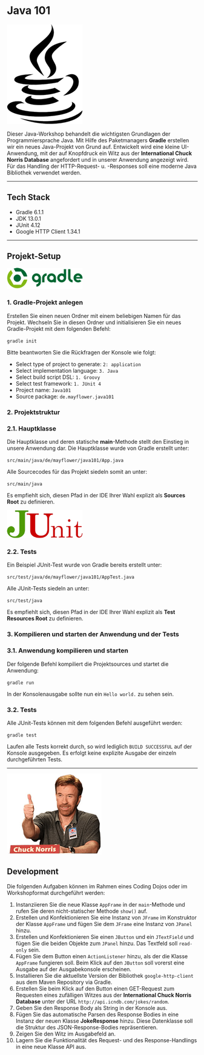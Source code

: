 
# Java 101

![Java](https://github.com/christopherstock/Java101/raw/master/_ASSET/readme/logo_java.png)

Dieser Java-Workshop behandelt die wichtigsten Grundlagen der Programmiersprache Java. Mit Hilfe des Paketmanagers 
 **Gradle** erstellen wir ein neues Java-Projekt von Grund auf. Entwickelt wird eine kleine UI-Anwendung, mit der
 auf Knopfdruck ein Witz aus der **International Chuck Norris Database** angefordert und in unserer Anwendung
 angezeigt wird. Für das Handling der HTTP-Request- u. -Responses soll eine moderne Java Bibliothek verwendet werden.

<hr>

## Tech Stack

- Gradle 6.1.1
- JDK 13.0.1
- JUnit 4.12
- Google HTTP Client 1.34.1

<hr>

## Projekt-Setup

![gradle](https://github.com/christopherstock/Java101/raw/master/_ASSET/readme/logo_gradle.png)

### 1. Gradle-Projekt anlegen

Erstellen Sie einen neuen Ordner mit einem beliebigen Namen für das Projekt. Wechseln Sie in diesen Ordner und
 initialisieren Sie ein neues Gradle-Projekt mit dem folgenden Befehl:

`gradle init`

Bitte beantworten Sie die Rückfragen der Konsole wie folgt:

- Select type of project to generate: `2: application`
- Select implementation language: `3. Java`
- Select build script DSL: `1. Groovy`
- Select test framework: `1. JUnit 4`
- Project name: `Java101`
- Source package: `de.mayflower.java101`


### 2. Projektstruktur

### 2.1. Hauptklasse

Die Hauptklasse und deren statische **main**-Methode stellt den Einstieg in unsere Anwendung dar. Die Hauptklasse wurde
 von Gradle erstellt unter:

`src/main/java/de/mayflower/java101/App.java`

Alle Sourcecodes für das Projekt siedeln somit an unter:

`src/main/java`

Es empfiehlt sich, diesen Pfad in der IDE Ihrer Wahl explizit als **Sources Root** zu definieren.

![Junit](https://github.com/christopherstock/Java101/raw/master/_ASSET/readme/logo_junit.png)

### 2.2. Tests

Ein Beispiel JUnit-Test wurde von Gradle bereits erstellt unter:

`src/test/java/de/mayflower/java101/AppTest.java`

Alle JUnit-Tests siedeln an unter:

`src/test/java`

Es empfiehlt sich, diesen Pfad in der IDE Ihrer Wahl explizit als **Test Resources Root** zu definieren.


### 3. Kompilieren und starten der Anwendung und der Tests

### 3.1. Anwendung kompilieren und starten

Der folgende Befehl kompiliert die Projektsources und startet die Anwendung:

`gradle run`

In der Konsolenausgabe sollte nun ein `Hello world.` zu sehen sein.


### 3.2. Tests

Alle JUnit-Tests können mit dem folgenden Befehl ausgeführt werden:

`gradle test`

Laufen alle Tests korrekt durch, so wird lediglich `BUILD SUCCESSFUL` auf der Konsole ausgegeben. Es erfolgt keine
 explizite Ausgabe der einzeln durchgeführten Tests.

<hr>

![The International Chuck Norris Database](https://github.com/christopherstock/Java101/raw/master/_ASSET/readme/chuck.jpg)

## Development

Die folgenden Aufgaben können im Rahmen eines Coding Dojos oder im Workshopformat durchgeführt werden:

1. Instanziieren Sie die neue Klasse `AppFrame` in der `main`-Methode und rufen Sie deren nicht-statischer Methode
 `show()` auf.
2. Erstellen und Konfektionieren Sie eine Instanz von `JFrame` im Konstruktor der Klasse `AppFrame` und fügen Sie dem
 `JFrame` eine Instanz von `JPanel` hinzu. 
3. Erstellen und Konfektionieren Sie einen `JButton` und ein `JTextField` und fügen Sie die beiden Objekte zum
 `JPanel` hinzu. Das Textfeld soll `read-only` sein.
4. Fügen Sie dem Button einen `ActionListener` hinzu, als der die Klasse `AppFrame` fungieren soll.
 Beim Klick auf den `JButton` soll vorerst eine Ausgabe auf der Ausgabekonsole erscheinen.
5. Installieren Sie die aktuellste Version der Bibliothek `google-http-client` aus dem Maven Repository via Gradle.
6. Erstellen Sie beim Klick auf den Button einen GET-Request zum Requesten eines zufälligen Witzes aus der 
 **International Chuck Norris Database** unter der URL `http://api.icndb.com/jokes/random`.
7. Geben Sie den Response Body als String in der Konsole aus.
8. Fügen Sie das automatische Parsen des Response Bodies in eine Instanz der neuen Klasse **JokeResponse** hinzu.
 Diese Datenklasse soll die Struktur des JSON-Response-Bodies repräsentieren.
9. Zeigen Sie den Witz im Ausgabefeld an.
10. Lagern Sie die Funktionalität des Request- und des Response-Handlings in eine neue Klasse API aus.
